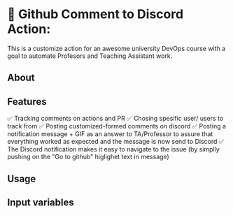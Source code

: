 # 🚀  Github Comment to Discord Action: 

This is a customize action for an awesome university DevOps course with a goal to automate Profesors and Teaching Assistant work. 



## About

## Features
✅ Tracking comments on actions and PR 
✅ Chosing spesific user/ users to track from
✅ Posting customized-formed comments on discord
✅ Posting a notification message + GIF as an answer to TA/Professor to assure that everything worked as expected and the message is now send to Discord
✅ The Discord notification makes it easy to navigate to the issue (by simplly pushing on the "Go to github" higlighet text in message)


## Usage

## Input variables
